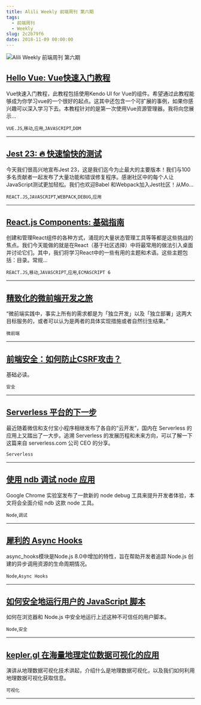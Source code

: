 ```yaml
---
title: Alili Weekly 前端周刊 第六期
tags:
  - 前端周刊
  - Weekly
slug: 2c2b79f6
date: 2018-11-09 00:00:00
---
```

![Alili Weekly 前端周刊 第六期](https://static.alili.tech/images/github_49.png)
##   [Hello Vue: Vue快速入门教程](https://www.zcfy.cc/article/hello-vue-a-quick-tutorial-on-getting-started-with-vue)  
 
Vue快速入门教程，此教程包括使用Kendo UI for Vue的组件。希望通过此教程能够成为你学习vue的一个很好的起点。这其中还包含一个可扩展的事例，如果你感兴趣可以深入学习下去。本教程针对的是第一次使用Vue资源管理器。我将向您展示... 

`VUE.JS`,`移动`,`应用`,`JAVASCRIPT`,`DOM` 


---
##   [Jest 23: 🔥 快速愉快的测试](https://www.zcfy.cc/article/jest-23-blazing-fast-delightful-testing)  
 
今天我们很高兴地宣布Jest 23，这是我们迄今为止最大的主要版本！我们与100多名贡献者一起发布了大量功能和错误修复程序。感谢社区中的每个人让JavaScript测试更加轻松。我们也欢迎Babel 和Webpack加入Jest社区！从Mo... 

`REACT.JS`,`JAVASCRIPT`,`WEBPACK`,`DEBUG`,`应用` 


---
##   [React.js Components: 基础指南](https://www.zcfy.cc/article/reactjs-components-learning-the-basics)  
 
创建和管理React组件的各种方式，涌现的大量状态管理工具等等都是这些挑战的焦点。我们今天能做的就是在React（基于社区选择）中将最常用的做法引入桌面并讨论它们。其中，我们将学习React中的一些有用的主题和术语。这些主题包括：目录。常规... 

`REACT.JS`,`移动`,`JAVASCRIPT`,`应用`,`ECMASCRIPT 6` 


---
##   [精致化的微前端开发之旅](https://zhuanlan.zhihu.com/p/46284079)  
 
“微前端实践中，事实上所有的需求都是为「独立开发」以及「独立部署」这两大目标服务的，或者可以认为是两者的具体实现措施或者自然衍生结果。” 

`微前端` 


---
##   [前端安全：如何防止CSRF攻击？](https://juejin.im/post/5bc009996fb9a05d0a055192)  
 
基础必读。 

`安全` 


---
##   [Serverless 平台的下一步](https://zhuanlan.zhihu.com/p/45490300)  
 
最近随着微信和支付宝小程序相继发布了各自的“云开发”，国内在 Serverless 的应用上又踏出了一大步。追溯 Serverless 的发展历程和未来方向，可以了解一下这篇来自 serverless.com 公司 CEO 的分享。 

`Serverless` 


---
##   [使用 ndb 调试 node 应用](https://zhuanlan.zhihu.com/p/45851471)  
 
Google Chrome 实验室发布了一款新的 node debug 工具来提升开发者体验，本文将会全面介绍 ndb 这款 node 工具。 

`Node`,`调试` 


---
##   [犀利的 Async Hooks](https://mp.weixin.qq.com/s/2OmDczxmBBimFWslqCV0xg)  
 
async_hooks模块是Node.js 8.0中增加的特性，旨在帮助开发者追踪 Node.js 创建的异步调用资源的生命周期情况。 

`Node`,`Async Hooks` 


---
##   [如何安全地运行用户的 JavaScript 脚本](https://zhuanlan.zhihu.com/p/46571509)  
 
如何在浏览器和 Node.js 中安全地运行上述这种不可信任的用户脚本。 

`Node`,`安全` 


---
##   [kepler.gl 在海量地理定位数据可视化的应用](https://mp.weixin.qq.com/s/goTM_E8pn8gPUKa0hlE0Dg)  
 
演讲从地理数据可视化技术讲起，介绍什么是地理数据可视化，以及我们如何利用地理数据可视化获取信息。 

`可视化` 


---


